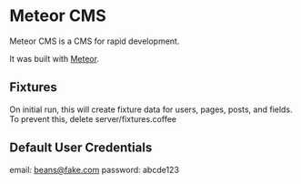 # Meteor CMS

Meteor CMS is a CMS for rapid development.

It was built with [Meteor](http://meteor.com).


## Fixtures

On initial run, this will create fixture data for users, pages, posts, and fields.  To prevent this, delete server/fixtures.coffee

## Default User Credentials

email: beans@fake.com
password: abcde123